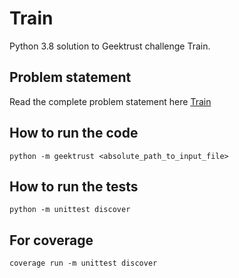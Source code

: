 # Train
Python 3.8 solution to Geektrust challenge Train.

## Problem statement
Read the complete problem statement here [Train](https://www.geektrust.in/coding-problem/backend/train)


## How to run the code
```
python -m geektrust <absolute_path_to_input_file>
```

## How to run the tests

```
python -m unittest discover
```
## For coverage

```
coverage run -m unittest discover
```
